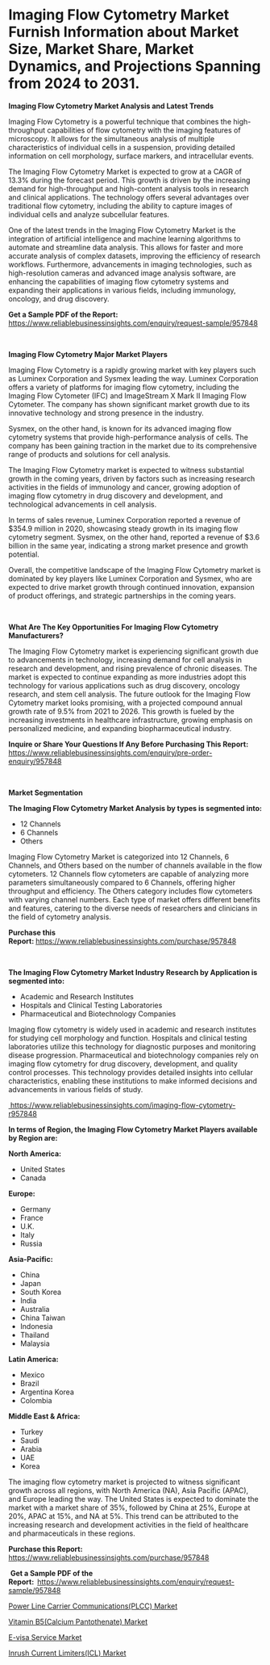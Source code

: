 <p><h1>Imaging Flow Cytometry Market Furnish Information about Market Size, Market Share, Market Dynamics, and Projections Spanning from 2024 to 2031.</h1></p><p><strong>Imaging Flow Cytometry Market Analysis and Latest Trends</strong></p>
<p><p>Imaging Flow Cytometry is a powerful technique that combines the high-throughput capabilities of flow cytometry with the imaging features of microscopy. It allows for the simultaneous analysis of multiple characteristics of individual cells in a suspension, providing detailed information on cell morphology, surface markers, and intracellular events.</p><p>The Imaging Flow Cytometry Market is expected to grow at a CAGR of 13.3% during the forecast period. This growth is driven by the increasing demand for high-throughput and high-content analysis tools in research and clinical applications. The technology offers several advantages over traditional flow cytometry, including the ability to capture images of individual cells and analyze subcellular features.</p><p>One of the latest trends in the Imaging Flow Cytometry Market is the integration of artificial intelligence and machine learning algorithms to automate and streamline data analysis. This allows for faster and more accurate analysis of complex datasets, improving the efficiency of research workflows. Furthermore, advancements in imaging technologies, such as high-resolution cameras and advanced image analysis software, are enhancing the capabilities of imaging flow cytometry systems and expanding their applications in various fields, including immunology, oncology, and drug discovery.</p></p>
<p><strong>Get a Sample PDF of the Report:&nbsp;</strong> <a href="https://www.reliablebusinessinsights.com/enquiry/request-sample/957848">https://www.reliablebusinessinsights.com/enquiry/request-sample/957848</a></p>
<p>&nbsp;</p>
<p><strong>Imaging Flow Cytometry Major Market Players</strong></p>
<p><p>Imaging Flow Cytometry is a rapidly growing market with key players such as Luminex Corporation and Sysmex leading the way. Luminex Corporation offers a variety of platforms for imaging flow cytometry, including the Imaging Flow Cytometer (IFC) and ImageStream X Mark II Imaging Flow Cytometer. The company has shown significant market growth due to its innovative technology and strong presence in the industry.</p><p>Sysmex, on the other hand, is known for its advanced imaging flow cytometry systems that provide high-performance analysis of cells. The company has been gaining traction in the market due to its comprehensive range of products and solutions for cell analysis.</p><p>The Imaging Flow Cytometry market is expected to witness substantial growth in the coming years, driven by factors such as increasing research activities in the fields of immunology and cancer, growing adoption of imaging flow cytometry in drug discovery and development, and technological advancements in cell analysis.</p><p>In terms of sales revenue, Luminex Corporation reported a revenue of $354.9 million in 2020, showcasing steady growth in its imaging flow cytometry segment. Sysmex, on the other hand, reported a revenue of $3.6 billion in the same year, indicating a strong market presence and growth potential.</p><p>Overall, the competitive landscape of the Imaging Flow Cytometry market is dominated by key players like Luminex Corporation and Sysmex, who are expected to drive market growth through continued innovation, expansion of product offerings, and strategic partnerships in the coming years.</p></p>
<p>&nbsp;</p>
<p><strong>What Are The Key Opportunities For Imaging Flow Cytometry Manufacturers?</strong></p>
<p><p>The Imaging Flow Cytometry market is experiencing significant growth due to advancements in technology, increasing demand for cell analysis in research and development, and rising prevalence of chronic diseases. The market is expected to continue expanding as more industries adopt this technology for various applications such as drug discovery, oncology research, and stem cell analysis. The future outlook for the Imaging Flow Cytometry market looks promising, with a projected compound annual growth rate of 9.5% from 2021 to 2026. This growth is fueled by the increasing investments in healthcare infrastructure, growing emphasis on personalized medicine, and expanding biopharmaceutical industry.</p></p>
<p><strong>Inquire or Share Your Questions If Any Before Purchasing This Report:</strong> <a href="https://www.reliablebusinessinsights.com/enquiry/pre-order-enquiry/957848">https://www.reliablebusinessinsights.com/enquiry/pre-order-enquiry/957848</a></p>
<p>&nbsp;</p>
<p><strong>Market Segmentation</strong></p>
<p><strong>The Imaging Flow Cytometry Market Analysis by types is segmented into:</strong></p>
<p><ul><li>12 Channels</li><li>6 Channels</li><li>Others</li></ul></p>
<p><p>Imaging Flow Cytometry Market is categorized into 12 Channels, 6 Channels, and Others based on the number of channels available in the flow cytometers. 12 Channels flow cytometers are capable of analyzing more parameters simultaneously compared to 6 Channels, offering higher throughput and efficiency. The Others category includes flow cytometers with varying channel numbers. Each type of market offers different benefits and features, catering to the diverse needs of researchers and clinicians in the field of cytometry analysis.</p></p>
<p><strong>Purchase this Report:&nbsp;</strong><a href="https://www.reliablebusinessinsights.com/purchase/957848">https://www.reliablebusinessinsights.com/purchase/957848</a></p>
<p>&nbsp;</p>
<p><strong>The Imaging Flow Cytometry Market Industry Research by Application is segmented into:</strong></p>
<p><ul><li>Academic and Research Institutes</li><li>Hospitals and Clinical Testing Laboratories</li><li>Pharmaceutical and Biotechnology Companies</li></ul></p>
<p><p>Imaging flow cytometry is widely used in academic and research institutes for studying cell morphology and function. Hospitals and clinical testing laboratories utilize this technology for diagnostic purposes and monitoring disease progression. Pharmaceutical and biotechnology companies rely on imaging flow cytometry for drug discovery, development, and quality control processes. This technology provides detailed insights into cellular characteristics, enabling these institutions to make informed decisions and advancements in various fields of study.</p></p>
<p><a href="https://www.reliablebusinessinsights.com/imaging-flow-cytometry-r957848">&nbsp;https://www.reliablebusinessinsights.com/imaging-flow-cytometry-r957848</a></p>
<p><strong>In terms of Region, the Imaging Flow Cytometry Market Players available by Region are:</strong></p>
<p>
    <p> <strong> North America: </strong>
        <ul>
            <li>United States</li>
            <li>Canada</li>
        </ul>
        </p> 
    <p> <strong> Europe: </strong>
        <ul>
            <li>Germany</li>
            <li>France</li>
            <li>U.K.</li>
            <li>Italy</li>
            <li>Russia</li>
        </ul>
        </p> 
    <p> <strong> Asia-Pacific: </strong>
        <ul>
            <li>China</li>
            <li>Japan</li>
            <li>South Korea</li>
            <li>India</li>
            <li>Australia</li>
            <li>China Taiwan</li>
            <li>Indonesia</li>
            <li>Thailand</li>
            <li>Malaysia</li>
        </ul>
        </p> 
    <p> <strong> Latin America: </strong>
        <ul>
            <li>Mexico</li>
            <li>Brazil</li>
            <li>Argentina Korea</li>
            <li>Colombia</li>
        </ul>
        </p> 
    <p> <strong> Middle East & Africa: </strong>
        <ul>
            <li>Turkey</li>
            <li>Saudi</li>
            <li>Arabia</li>
            <li>UAE</li>
            <li>Korea</li>
        </ul>
    </p>
    </p>
<p><p>The imaging flow cytometry market is projected to witness significant growth across all regions, with North America (NA), Asia Pacific (APAC), and Europe leading the way. The United States is expected to dominate the market with a market share of 35%, followed by China at 25%, Europe at 20%, APAC at 15%, and NA at 5%. This trend can be attributed to the increasing research and development activities in the field of healthcare and pharmaceuticals in these regions.</p></p>
<p><strong>Purchase this Report: </strong><a href="https://www.reliablebusinessinsights.com/purchase/957848">https://www.reliablebusinessinsights.com/purchase/957848</a></p>
<p>&nbsp;<strong>Get a Sample PDF of the Report:&nbsp;&nbsp;</strong><a href="https://www.reliablebusinessinsights.com/enquiry/request-sample/957848">https://www.reliablebusinessinsights.com/enquiry/request-sample/957848</a></p>
<p><strong></strong></p>
<p><p><a href="https://github.com/lnamivez37/Market-Research-Report-List-1/blob/main/power-line-carrier-communicationsplcc-market.md">Power Line Carrier Communications(PLCC) Market</a></p><p><a href="https://www.linkedin.com/pulse/exploring-vitamin-b5calcium-pantothenate-market-dynamics-g3jyc">Vitamin B5(Calcium Pantothenate) Market</a></p><p><a href="https://www.linkedin.com/pulse/e-visa-service-market-size-growing-cagr-75-report-covers-eqkmf">E-visa Service Market</a></p><p><a href="https://github.com/ayamsauke86/Market-Research-Report-List-1/blob/main/inrush-current-limitersicl-market.md">Inrush Current Limiters(ICL) Market</a></p></p>